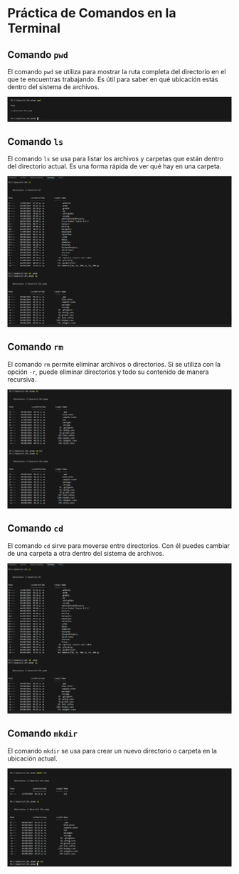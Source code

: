 # Práctica de Comandos en la Terminal

## Comando `pwd`
El comando `pwd` se utiliza para mostrar la ruta completa del directorio en el que te encuentras trabajando. Es útil para saber en qué ubicación estás dentro del sistema de archivos.

![Evidencia del comando pwd](cp1.png)

## Comando `ls`
El comando `ls` se usa para listar los archivos y carpetas que están dentro del directorio actual. Es una forma rápida de ver qué hay en una carpeta.

![Evidencia del comando ls](cp2.png)

## Comando `rm`
El comando `rm` permite eliminar archivos o directorios. Si se utiliza con la opción `-r`, puede eliminar directorios y todo su contenido de manera recursiva.

![Evidencia del comando rm](cp3.png)

## Comando `cd`
El comando `cd` sirve para moverse entre directorios. Con él puedes cambiar de una carpeta a otra dentro del sistema de archivos.

![Evidencia del comando cd](cp4.png)

## Comando `mkdir`
El comando `mkdir` se usa para crear un nuevo directorio o carpeta en la ubicación actual.

![Evidencia del comando mkdir](cp5.png)
